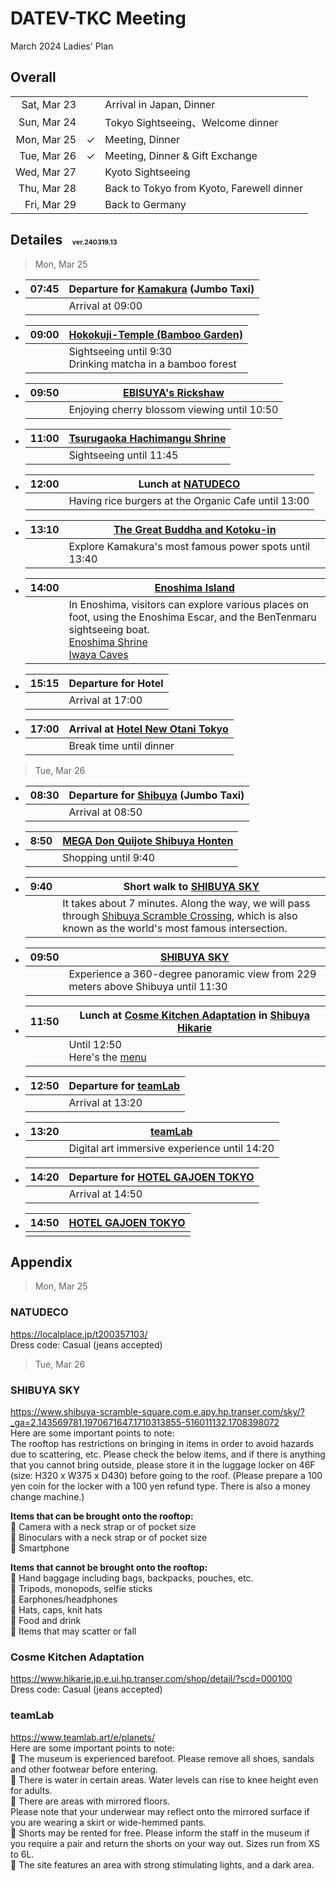 # DATEV-TKC Meeting  

March 2024 Ladies' Plan

## Overall

||||
|--:|--|--|
|Sat, Mar 23||Arrival in Japan, Dinner|
|Sun, Mar 24||Tokyo Sightseeing、Welcome dinner|
|Mon, Mar 25|&check;|Meeting, Dinner|
|Tue, Mar 26|&check;|Meeting, Dinner & Gift Exchange|
|Wed, Mar 27||Kyoto Sightseeing|
|Thu, Mar 28||Back to Tokyo from Kyoto, Farewell dinner|
|Fri, Mar 29||Back to Germany|

## Detailes <span style="font-size: 50%;">&emsp;ver.240319.13</span>

> Mon, Mar 25

- |07:45|Departure for [Kamakura](https://www.google.com/maps/dir/Hotel+New+Otani+Tokyo+The+Main,+4-1+Kioicho,+Chiyoda+City,+Tokyo+102-8578/Kanagawa,+Kamakura,+Yukinoshita,+2+Chome%E2%88%921%E2%88%9231+%E9%B6%B4%E5%B2%A1%E5%85%AB%E5%B9%A1%E5%AE%AE/@35.5002471,139.3451048,10z/data=!3m2!4b1!5s0x601845c791a3006d:0x72938a16d81a8d09!4m14!4m13!1m5!1m1!1s0x60188c7ce48bdbf3:0xf4b9629e8df1dcd5!2m2!1d139.7340219!2d35.6811007!1m5!1m1!1s0x601845b87890aa89:0xa867ad10105036b5!2m2!1d139.5563134!2d35.3259273!3e0?authuser=0&hl=en&entry=ttu) (Jumbo Taxi)|
  |--:|--|
  ||Arrival at 09:00|

- |09:00|[Hokokuji-Temple (Bamboo Garden)](https://houkokuji.or.jp/en/)|
  |--:|--|
  ||Sightseeing until 9:30<br>Drinking matcha in a bamboo forest|

- |09:50|[EBISUYA's Rickshaw](https://www.ebisuya.com/en/branch/index.html#branch_kamakura)|
  |--:|--|
  ||Enjoying cherry blossom viewing until 10:50|

- |11:00|[Tsurugaoka Hachimangu Shrine](https://www.hachimangu.or.jp/en/)|
  |--:|--|
  ||Sightseeing until 11:45|

- |12:00|Lunch at [NATUDECO](https://localplace.jp/t200357103/)|
  |--:|--|
  ||Having rice burgers at the Organic Cafe until 13:00|

- |13:10|[The Great Buddha and Kotoku-in](https://www.kotoku-in.jp/en/)|
  |--:|--|
  ||Explore Kamakura's most famous power spots until 13:40|

- |14:00|[Enoshima Island](https://discover-fujisawa.jp/en/)|
  |--:|--|
  ||In Enoshima, visitors can explore various places on foot, using the Enoshima Escar, and the BenTenmaru sightseeing boat.<br>[Enoshima Shrine](https://discover-fujisawa.jp/en/sightseeing/whattosee/enoshima-shrine/)<br>[Iwaya Caves](https://discover-fujisawa.jp/en/sightseeing/whattosee/iwaya-caves-ryuren-no-kane-the-bell-of-the-dragons-love-and-benten-maru/)|

- |15:15|Departure for Hotel|
  |--:|--|
  ||Arrival at 17:00|

- |17:00|Arrival at [Hotel New Otani Tokyo](https://www.newotani.co.jp/en/tokyo/)|
  |--:|--|
  ||Break time until dinner|

> Tue, Mar 26

- |08:30|Departure for [Shibuya](https://www.google.com/maps/dir/Hotel+New+Otani+Tokyo+The+Main,+4-1+Kioicho,+Chiyoda+City,+Tokyo+102-8578/Tokyo,+Shibuya+City,+Udagawa-cho,+28%E2%88%926+%E3%83%89%E3%83%B3%E3%83%BB%E3%82%AD%E3%83%9B%E3%83%BC%E3%83%86+%E6%B8%8B%E8%B0%B7%E6%9C%AC%E5%BA%97/@35.6703319,139.6836103,12.18z/data=!3m1!5s0x601845c791a3006d:0x72938a16d81a8d09!4m14!4m13!1m5!1m1!1s0x60188c7ce48bdbf3:0xf4b9629e8df1dcd5!2m2!1d139.7340219!2d35.6811007!1m5!1m1!1s0x60188ca9a47a82af:0x7ea0d3bc82ce0275!2m2!1d139.6978782!2d35.6605137!3e0?authuser=0&hl=en&entry=ttu) (Jumbo Taxi)|
  |--:|--|
  ||Arrival at 08:50|

- |8:50|[MEGA Don Quijote Shibuya Honten](https://www.donki.com/en/store/shop_detail.php?add=1&shop_id=442&pref=13)|
  |--:|--|
  ||Shopping until 9:40|

- |9:40|Short walk to [SHIBUYA SKY](https://www.shibuya-scramble-square.com.e.apy.hp.transer.com/sky/?_ga=2.143569781.1970671647.1710313855-516011132.1708398072)|
  |--:|--|
  ||It takes about 7 minutes. Along the way, we will pass through [Shibuya Scramble Crossing](https://en.japantravel.com/tokyo/shibuya-crossing/3016), which is also known as the world's most famous intersection.|

- |09:50|[SHIBUYA SKY](https://www.shibuya-scramble-square.com.e.apy.hp.transer.com/sky/?_ga=2.143569781.1970671647.1710313855-516011132.1708398072)|
  |--:|--|
  ||Experience a 360-degree panoramic view from 229 meters above Shibuya until 11:30|

- |11:50|Lunch at [Cosme Kitchen Adaptation](https://www.hikarie.jp.e.ui.hp.transer.com/shop/detail/?scd=000100) in [Shibuya Hikarie](https://www.hikarie.jp.e.ui.hp.transer.com/)|
  |--:|--|
  ||Until 12:50<br>Here's the [menu](http://ck-adaptation.com/img/menu/shibuya/lunch.pdf#view=Fit)|

- |12:50|Departure for [teamLab](https://www.teamlab.art/e/planets/)|
  |--:|--|
  ||Arrival at 13:20|

- |13:20|[teamLab](https://www.teamlab.art/e/planets/)|
  |--:|--|
  ||Digital art immersive experience until 14:20|

- |14:20|Departure for [HOTEL GAJOEN TOKYO](https://www.hotelgajoen-tokyo.com/en/)|
  |--:|--|
  ||Arrival at 14:50|

- |14:50|[HOTEL GAJOEN TOKYO](https://www.hotelgajoen-tokyo.com/en/)|
  |--:|--|
  |||

## Appendix

> Mon, Mar 25

### NATUDECO

https://localplace.jp/t200357103/  
Dress code: Casual (jeans accepted)

> Tue, Mar 26

### SHIBUYA SKY

https://www.shibuya-scramble-square.com.e.apy.hp.transer.com/sky/?_ga=2.143569781.1970671647.1710313855-516011132.1708398072  
Here are some important points to note:  
The rooftop has restrictions on bringing in items in order to avoid hazards due to scattering, etc. Please check the below items, and if there is anything that you cannot bring outside, please store it in the luggage locker on 46F (size: H320 x W375 x D430) before going to the roof. (Please prepare a 100 yen coin for the locker with a 100 yen refund type. There is also a money change machine.)  

**Items that can be brought onto the rooftop:**  
&#x1f4cd; Camera with a neck strap or of pocket size  
&#x1f4cd; Binoculars with a neck strap or of pocket size  
&#x1f4cd; Smartphone  

**Items that cannot be brought onto the rooftop:**  
&#x1f4cd; Hand baggage including bags, backpacks, pouches, etc.  
&#x1f4cd; Tripods, monopods, selfie sticks  
&#x1f4cd; Earphones/headphones  
&#x1f4cd; Hats, caps, knit hats  
&#x1f4cd; Food and drink  
&#x1f4cd; Items that may scatter or fall  

### Cosme Kitchen Adaptation

https://www.hikarie.jp.e.ui.hp.transer.com/shop/detail/?scd=000100  
Dress code: Casual (jeans accepted)  

### teamLab

https://www.teamlab.art/e/planets/    
Here are some important points to note:  
&#x1f4cd; The museum is experienced barefoot. Please remove all shoes, sandals and other footwear before entering.  
&#x1f4cd; There is water in certain areas. Water levels can rise to knee height even for adults.  
&#x1f4cd; There are areas with mirrored floors.  
 Please note that your underwear may reflect onto the mirrored surface if you are wearing a skirt or wide-hemmed pants.  
&#x1f4cd; Shorts may be rented for free. Please inform the staff in the museum if you require a pair and return the shorts on your way out. Sizes run from XS to 6L.  
&#x1f4cd; The site features an area with strong stimulating lights, and a dark area.  
